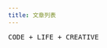```yaml
---
title: 文章列表
---
```


<div bg-white border-b border-light-700 py-20 px-6 md:px-12>
  <div w-full max-w-6xl mx-auto>
    <samp class="text-xl">CODE + LIFE + CREATIVE</samp>
  </div>
</div>

<PostList />

